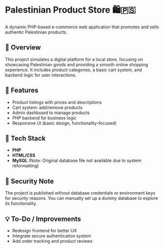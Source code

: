 # Palestinian Product Store 🛍️🇵🇸

A dynamic PHP-based e-commerce web application that promotes and sells authentic Palestinian products.

## 🌟 Overview
This project simulates a digital platform for a local store, focusing on showcasing Palestinian goods and providing a smooth online shopping experience. It includes product categories, a basic cart system, and backend logic for user interactions.

## 🧩 Features
- Product listings with prices and descriptions
- Cart system: add/remove products
- Admin dashboard to manage products
- PHP backend for business logic
- Responsive UI (basic design, functionality-focused)

## 💾 Tech Stack
- **PHP**
- **HTML/CSS**
- **MySQL** (Note: Original database file not available due to system reformatting)

## 🔐 Security Note
The project is published without database credentials or environment keys for security reasons. You can manually set up a dummy database to explore its functionality.

## 💡 To-Do / Improvements
- Redesign frontend for better UX
- Integrate secure authentication system
- Add order tracking and product reviews
